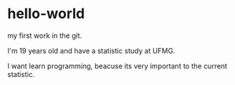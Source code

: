 # hello-world

my first work in the git.

I'm 19 years old and have a statistic study at UFMG.

I want learn programming, beacuse its very important to the current statistic.

